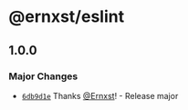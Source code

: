 # @ernxst/eslint

## 1.0.0

### Major Changes

- [`6db9d1e`](https://github.com/Ernxst/npm-module-starter-kit/commit/6db9d1e793d434f6e723379b5dcd7db9187ec7a3) Thanks [@Ernxst](https://github.com/Ernxst)! - Release major
